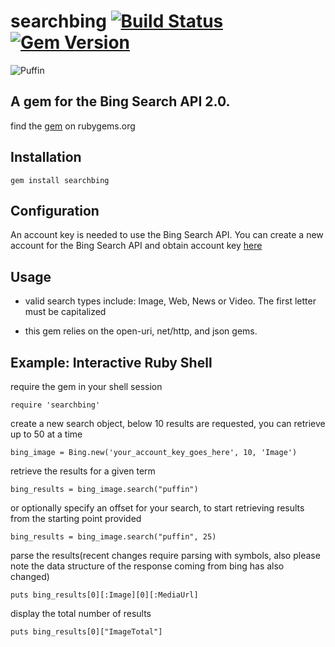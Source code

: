 searchbing [![Build Status](https://travis-ci.org/rcullito/searchbing.png?branch=master)](https://travis-ci.org/rcullito/searchbing) [![Gem Version](https://badge.fury.io/rb/searchbing.png)](http://badge.fury.io/rb/searchbing)
=========


![Puffin](http://static.guim.co.uk/sys-images/Environment/Pix/pictures/2008/07/29/puffin1.jpg)


A gem for the Bing Search API 2.0.
-------------
find the [gem](https://rubygems.org/gems/searchbing) on rubygems.org



## Installation
    gem install searchbing


Configuration
-------------
An account key is needed to use the Bing Search API. You can create a new account for the Bing Search API and obtain account key [here](http://www.bing.com/developers/)

## Usage

- valid search types include: Image, Web, News or Video. The first letter must be capitalized  

- this gem relies on the open-uri, net/http, and json gems.

Example: Interactive Ruby Shell
----------
require the gem in your shell session

   	require 'searchbing'
create a new search object, below 10 results are requested, you can retrieve up to 50 at a time

	bing_image = Bing.new('your_account_key_goes_here', 10, 'Image')
retrieve the results for a given term

	bing_results = bing_image.search("puffin")

or optionally specify an offset for your search, to start retrieving results from the starting point provided

    bing_results = bing_image.search("puffin", 25)

parse the results(recent changes require parsing with symbols, also please note the data structure of the response coming from bing has also changed)
 
    puts bing_results[0][:Image][0][:MediaUrl]

display the total number of results

    puts bing_results[0]["ImageTotal"]
